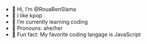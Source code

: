 - 🌸 Hi, I’m @RouaBenSlama
- 🍜 I like kpop
- 🍡 I’m currently learning coding
- 🎐 Pronouns: ahe/her
- 🧋 Fun fact: My favorite coding langage is JavaScript

<!---
RouaBenSlama/RouaBenSlama is a ✨ special ✨ repository because its `README.md` (this file) appears on your GitHub profile.
You can click the Preview link to take a look at your changes.
--->
